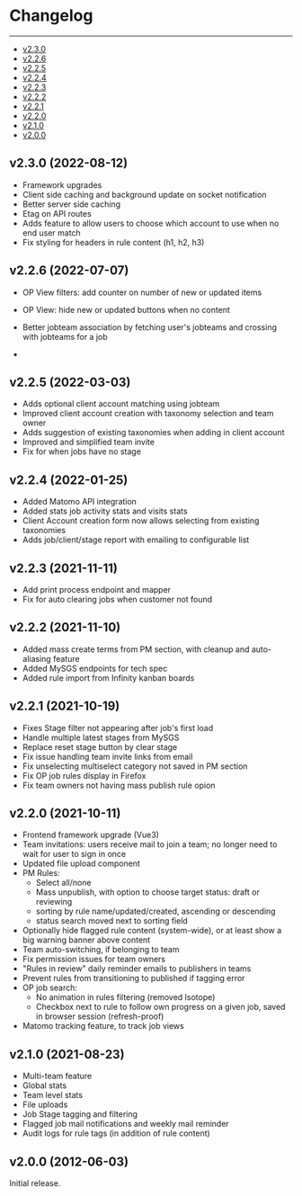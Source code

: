 
# Changelog

---
- [v2.3.0](#v2.3.0)
- [v2.2.6](#v2.2.6)
- [v2.2.5](#v2.2.5)
- [v2.2.4](#v2.2.4)
- [v2.2.3](#v2.2.3)
- [v2.2.2](#v2.2.2)
- [v2.2.1](#v2.2.1)
- [v2.2.0](#v2.2.0)
- [v2.1.0](#v2.1.0)
- [v2.0.0](#v2.0.0)

<a name="v2.3.0"></a>
## v2.3.0 (2022-08-12)
- Framework upgrades
- Client side caching and background update on socket notification
- Better server side caching
- Etag on API routes
- Adds feature to allow users to choose which account to use when no end user match
- Fix styling for headers in rule content (h1, h2, h3)

<a name="v2.2.6"></a>
## v2.2.6 (2022-07-07)
- OP View filters: add counter on number of new or updated items
- OP View: hide new or updated buttons when no content
- Better jobteam association by fetching user's jobteams and crossing with jobteams for a job


- <a name="v2.2.5"></a>
## v2.2.5 (2022-03-03)
- Adds optional client account matching using jobteam
- Improved client account creation with taxonomy selection and team owner
- Adds suggestion of existing taxonomies when adding in client account
- Improved and simplified team invite
- Fix for when jobs have no stage
  
<a name="v2.2.4"></a>
## v2.2.4 (2022-01-25)
- Added Matomo API integration
- Added stats job activity stats and visits stats 
- Client Account creation form now allows selecting from existing taxonomies
- Adds job/client/stage report with emailing to configurable list

<a name="v2.2.3"></a>
## v2.2.3 (2021-11-11)
- Add print process endpoint and mapper
- Fix for auto clearing jobs when customer not found
  
<a name="v2.2.2"></a>
## v2.2.2 (2021-11-10)
- Added mass create terms from PM section, with cleanup and auto-aliasing feature
- Added MySGS endpoints for tech spec
- Added rule import from Infinity kanban boards

<a name="v2.2.1"></a>
## v2.2.1 (2021-10-19)
- Fixes Stage filter not appearing after job's first load
- Handle multiple latest stages from MySGS
- Replace reset stage button by clear stage
- Fix issue handling team invite links from email
- Fix unselecting multiselect category not saved in PM section
- Fix OP job rules display in Firefox
- Fix team owners not having mass publish rule opion


<a name="v2.2.0"></a>
## v2.2.0 (2021-10-11)
- Frontend framework upgrade (Vue3)
- Team invitations: users receive mail to join a team; no longer need to wait for user to sign in once
- Updated file upload component
- PM Rules:
    - Select all/none
    - Mass unpublish, with option to choose target status: draft or reviewing
    - sorting by rule name/updated/created, ascending or descending
    - status search moved next to sorting field
- Optionally hide flagged rule content (system-wide), or at least show a big warning banner above content
- Team auto-switching, if belonging to team
- Fix permission issues for team owners
- "Rules in review" daily reminder emails to publishers in teams
- Prevent rules from transitioning to published if tagging error
- OP job search:
    - No animation in rules filtering (removed Isotope)
    - Checkbox next to rule to follow own progress on a given job, saved in browser session (refresh-proof)
- Matomo tracking feature, to track job views


<a name="v2.1.0"></a>
## v2.1.0 (2021-08-23)
- Multi-team feature
- Global stats
- Team level stats
- File uploads
- Job Stage tagging and filtering
- Flagged job mail notifications and weekly mail reminder
- Audit logs for rule tags (in addition of rule content)

<a name="v2.0.0"></a>
## v2.0.0 (2012-06-03)
Initial release.
